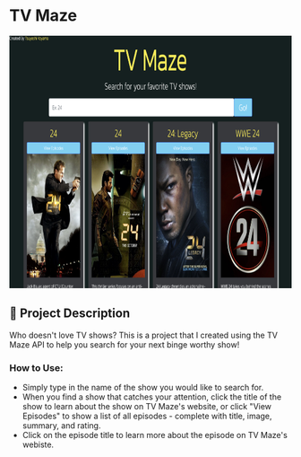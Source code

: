 # TV Maze

<img src='./tvmaze.png' alt='tv maze screenshot' height='450' width='600'>

## 🧐 Project Description

Who doesn't love TV shows? This is a project that I created using the TV Maze API to help you search for your next binge worthy show!

### **How to Use:**

- Simply type in the name of the show you would like to search for.
- When you find a show that catches your attention, click the title of the show to learn about the show on TV Maze's website, or click "View Episodes" to show a list of all episodes - complete with title, image, summary, and rating.
- Click on the episode title to learn more about the episode on TV Maze's webiste.
